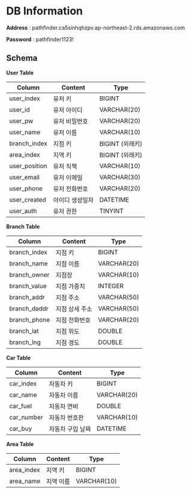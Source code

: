 # DB Information

**Address** :  pathfinder.ca5sinhqhzpv.ap-northeast-2.rds.amazonaws.com

**Password** : pathfinder1123!

## Schema
**User Table**

Column | Content | Type
------- | ------- | -------
user_index | 유저 키 | BIGINT
user_id | 유저 아이디 | VARCHAR(20)
user_pw | 유저 비밀번호 | VARCHAR(20)
user_name | 유저 이름 | VARCHAR(10)
branch_index | 지점 키 | BIGINT (외래키)
area_index | 지역 키 | BIGINT (외래키)
user_position | 유저 직책 | VARCHAR(10)
user_email | 유저 이메일 | VARCHAR(30)
user_phone | 유저 전화번호 | VARCHAR(20)
user_created | 아이디 생성일자 | DATETIME
user_auth | 유저 권한 | TINYINT

**Branch Table**

Column | Content | Type
------- | ------- | -------
branch_index | 지점 키 | BIGINT
branch_name | 지점 이름 | VARCHAR(20)
branch_owner | 지점장 | VARCHAR(10)
branch_value | 지점 가중치 | INTEGER
branch_addr | 지점 주소 | VARCHAR(50)
branch_daddr | 지점 상세 주소 | VARCHAR(50)
branch_phone | 지점 전화번호 | VARCHAR(20)
branch_lat | 지점 위도 | DOUBLE
branch_lng | 지점 경도 | DOUBLE

**Car Table**

Column | Content | Type
------- | ------- | -------
car_index | 자동차 키 | BIGINT
car_name | 자동차 이름 | VARCHAR(20)
car_fuel | 자동차 연비 | DOUBLE
car_number | 자동차 번호판 | VARCHAR(10)
car_buy | 자동차 구입 날짜 | DATETIME

**Area Table**

Column | Content | Type
------- | ------- | -------
area_index | 지역 키 | BIGINT
area_name | 지역 이름 | VARCHAR(10)